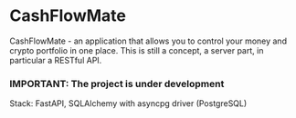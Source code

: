 
# CashFlowMate

CashFlowMate - an application that allows you to control your money and crypto portfolio in one place.
This is still a concept, a server part, in particular a RESTful API.

### IMPORTANT: The project is under development

Stack: FastAPI, SQLAlchemy with asyncpg driver (PostgreSQL)
